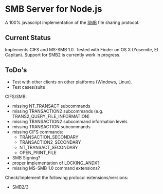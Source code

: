 # SMB Server for Node.js

A 100% javascript implementation of the [SMB][] file sharing protocol.

## Current Status

Implements CIFS and MS-SMB 1.0. Tested with Finder on OS X (Yosemite, El Capitan).
Support for SMB2 is currently work in progress. 

## ToDo's

* Test with other clients on other platforms (Windows, Linux).
* Test cases/suite

CIFS/SMB:

* missing NT_TRANSACT subcommands
* missing TRANSACTION2 subcommands (e.g. TRANS2_QUERY_FILE_INFORMATION)
* missing TRANSACTION2 subcommand information levels
* missing TRANSACTION subcommands
* missing CIFS commands:
  * TRANSACTION_SECONDARY
  * TRANSACTION2_SECONDARY
  * NT_TRANSACT_SECONDARY
  * OPEN_PRINT_FILE
* SMB Signing?
* proper implementation of LOCKING_ANDX?
* missing MS-SMB 1.0 command extensions?

Check/Implement the following protocol extensions/versions:

* SMB2/3

[SMB]: http://en.wikipedia.org/wiki/Server_Message_Block